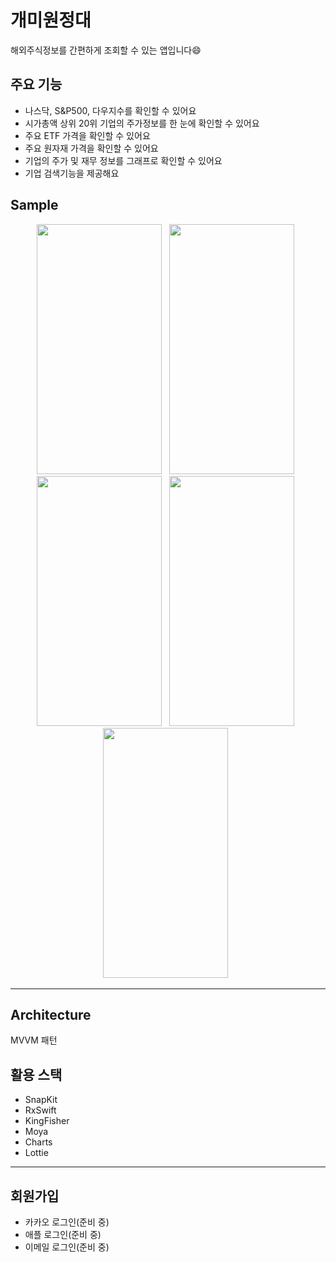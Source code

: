 # 개미원정대
해외주식정보를 간편하게 조회할 수 있는 앱입니다😄

## 주요 기능
* 나스닥, S&P500, 다우지수를 확인할 수 있어요
* 시가총액 상위 20위 기업의 주가정보를 한 눈에 확인할 수 있어요
* 주요 ETF 가격을 확인할 수 있어요
* 주요 원자재 가격을 확인할 수 있어요
* 기업의 주가 및 재무 정보를 그래프로 확인할 수 있어요
* 기업 검색기능을 제공해요

## Sample
<p align="center">
<img src="https://user-images.githubusercontent.com/79982120/199152094-ace01ac2-dd4a-4f91-885b-528feb97057d.png" width="200" height="400"/>
&nbsp;
<img src="https://user-images.githubusercontent.com/79982120/199153315-25ed317c-e7cf-4264-8853-052ce1973b31.png" width="200" height="400"/>
&nbsp;
<img src="https://user-images.githubusercontent.com/79982120/199153412-1daa2bfb-b9b6-4f16-beef-ae74e22c95be.png" width="200" height="400"/>
&nbsp;
<img src="https://user-images.githubusercontent.com/79982120/199153477-2fa8df2c-0b6f-4485-8562-d6ea9334e46e.png" width="200" height="400"/>
&nbsp;
<img src="https://user-images.githubusercontent.com/79982120/199153547-1e4c0413-37e4-4b42-8bb1-50eff2cbbb2f.png" width="200" height="400"/>
&nbsp;
</p>


---
## Architecture
MVVM 패턴

## 활용 스택
* SnapKit
* RxSwift
* KingFisher
* Moya
* Charts
* Lottie

---
## 회원가입

- 카카오 로그인(준비 중)
- 애플 로그인(준비 중)
- 이메일 로그인(준비 중)

